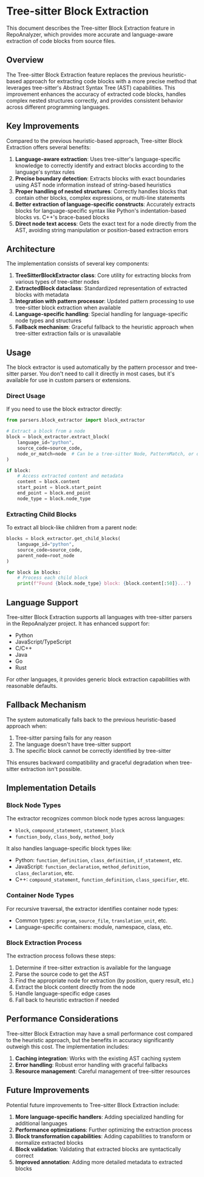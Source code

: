 # Tree-sitter Block Extraction

This document describes the Tree-sitter Block Extraction feature in RepoAnalyzer, which provides more accurate and language-aware extraction of code blocks from source files.

## Overview

The Tree-sitter Block Extraction feature replaces the previous heuristic-based approach for extracting code blocks with a more precise method that leverages tree-sitter's Abstract Syntax Tree (AST) capabilities. This improvement enhances the accuracy of extracted code blocks, handles complex nested structures correctly, and provides consistent behavior across different programming languages.

## Key Improvements

Compared to the previous heuristic-based approach, Tree-sitter Block Extraction offers several benefits:

1. **Language-aware extraction**: Uses tree-sitter's language-specific knowledge to correctly identify and extract blocks according to the language's syntax rules
2. **Precise boundary detection**: Extracts blocks with exact boundaries using AST node information instead of string-based heuristics
3. **Proper handling of nested structures**: Correctly handles blocks that contain other blocks, complex expressions, or multi-line statements
4. **Better extraction of language-specific constructs**: Accurately extracts blocks for language-specific syntax like Python's indentation-based blocks vs. C++'s brace-based blocks
5. **Direct node text access**: Gets the exact text for a node directly from the AST, avoiding string manipulation or position-based extraction errors

## Architecture

The implementation consists of several key components:

1. **TreeSitterBlockExtractor class**: Core utility for extracting blocks from various types of tree-sitter nodes
2. **ExtractedBlock dataclass**: Standardized representation of extracted blocks with metadata
3. **Integration with pattern processor**: Updated pattern processing to use tree-sitter block extraction when available
4. **Language-specific handling**: Special handling for language-specific node types and structures
5. **Fallback mechanism**: Graceful fallback to the heuristic approach when tree-sitter extraction fails or is unavailable

## Usage

The block extractor is used automatically by the pattern processor and tree-sitter parser. You don't need to call it directly in most cases, but it's available for use in custom parsers or extensions.

### Direct Usage

If you need to use the block extractor directly:

```python
from parsers.block_extractor import block_extractor

# Extract a block from a node
block = block_extractor.extract_block(
    language_id="python",
    source_code=source_code,
    node_or_match=node  # Can be a tree-sitter Node, PatternMatch, or query result
)

if block:
    # Access extracted content and metadata
    content = block.content
    start_point = block.start_point
    end_point = block.end_point
    node_type = block.node_type
```

### Extracting Child Blocks

To extract all block-like children from a parent node:

```python
blocks = block_extractor.get_child_blocks(
    language_id="python",
    source_code=source_code,
    parent_node=root_node
)

for block in blocks:
    # Process each child block
    print(f"Found {block.node_type} block: {block.content[:50]}...")
```

## Language Support

Tree-sitter Block Extraction supports all languages with tree-sitter parsers in the RepoAnalyzer project. It has enhanced support for:

- Python
- JavaScript/TypeScript
- C/C++
- Java
- Go
- Rust

For other languages, it provides generic block extraction capabilities with reasonable defaults.

## Fallback Mechanism

The system automatically falls back to the previous heuristic-based approach when:

1. Tree-sitter parsing fails for any reason
2. The language doesn't have tree-sitter support
3. The specific block cannot be correctly identified by tree-sitter

This ensures backward compatibility and graceful degradation when tree-sitter extraction isn't possible.

## Implementation Details

### Block Node Types

The extractor recognizes common block node types across languages:

- `block`, `compound_statement`, `statement_block`
- `function_body`, `class_body`, `method_body`

It also handles language-specific block types like:

- Python: `function_definition`, `class_definition`, `if_statement`, etc.
- JavaScript: `function_declaration`, `method_definition`, `class_declaration`, etc.
- C++: `compound_statement`, `function_definition`, `class_specifier`, etc.

### Container Node Types

For recursive traversal, the extractor identifies container node types:

- Common types: `program`, `source_file`, `translation_unit`, etc.
- Language-specific containers: module, namespace, class, etc.

### Block Extraction Process

The extraction process follows these steps:

1. Determine if tree-sitter extraction is available for the language
2. Parse the source code to get the AST
3. Find the appropriate node for extraction (by position, query result, etc.)
4. Extract the block content directly from the node
5. Handle language-specific edge cases
6. Fall back to heuristic extraction if needed

## Performance Considerations

Tree-sitter Block Extraction may have a small performance cost compared to the heuristic approach, but the benefits in accuracy significantly outweigh this cost. The implementation includes:

1. **Caching integration**: Works with the existing AST caching system
2. **Error handling**: Robust error handling with graceful fallbacks
3. **Resource management**: Careful management of tree-sitter resources

## Future Improvements

Potential future improvements to Tree-sitter Block Extraction include:

1. **More language-specific handlers**: Adding specialized handling for additional languages
2. **Performance optimizations**: Further optimizing the extraction process
3. **Block transformation capabilities**: Adding capabilities to transform or normalize extracted blocks
4. **Block validation**: Validating that extracted blocks are syntactically correct
5. **Improved annotation**: Adding more detailed metadata to extracted blocks
